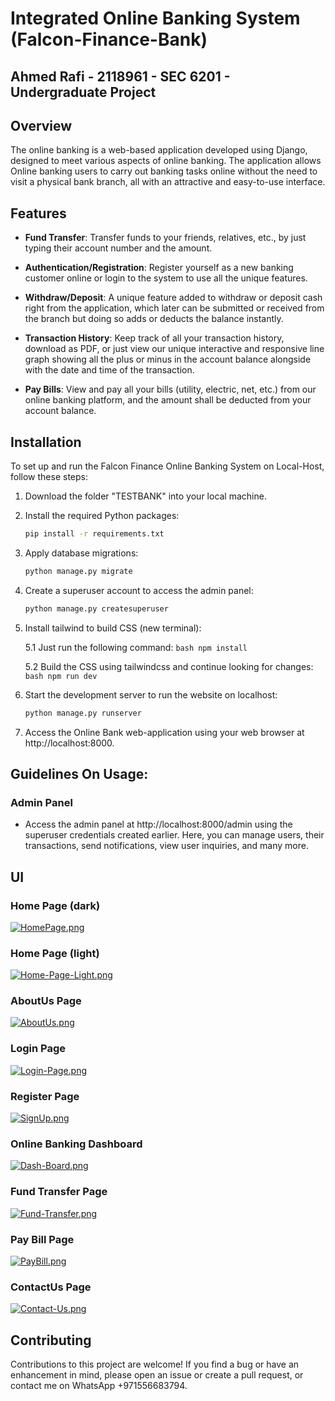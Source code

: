 # Integrated Online Banking System (Falcon-Finance-Bank)
## Ahmed Rafi - 2118961 - SEC 6201 - Undergraduate Project

## Overview
The online banking is a web-based application developed using Django, designed to meet various aspects of online banking. The application allows Online banking users to carry out banking tasks online without the need to visit a physical bank branch, all with an attractive and easy-to-use interface.

## Features
- **Fund Transfer**: Transfer funds to your friends, relatives, etc., by just typing their account number and the amount.

- **Authentication/Registration**: Register yourself as a new banking customer online or login to the system to use all the unique features.

- **Withdraw/Deposit**: A unique feature added to withdraw or deposit cash right from the application, which later can be submitted or received from the branch but doing so adds or deducts the balance instantly.

- **Transaction History**: Keep track of all your transaction history, download as PDF, or just view our unique interactive and responsive line graph showing all the plus or minus in the account balance alongside with the date and time of the transaction.

- **Pay Bills**: View and pay all your bills (utility, electric, net, etc.) from our online banking platform, and the amount shall be deducted from your account balance.

## Installation
To set up and run the Falcon Finance Online Banking System on Local-Host, follow these steps:

1. Download the folder "TESTBANK" into your local machine.

2. Install the required Python packages:
    ```bash
    pip install -r requirements.txt
    ```

3. Apply database migrations:
    ```bash
    python manage.py migrate
    ```

4. Create a superuser account to access the admin panel:
    ```bash
    python manage.py createsuperuser
    ```

5. Install tailwind to build CSS (new terminal):
   
    5.1 Just run the following command:
        ```bash
        npm install
        ```

    5.2 Build the CSS using tailwindcss and continue looking for changes:
        ```bash
        npm run dev
        ```

6. Start the development server to run the website on localhost:
    ```bash
    python manage.py runserver
    ```

7. Access the Online Bank web-application using your web browser at http://localhost:8000.

## Guidelines On Usage:
### Admin Panel
- Access the admin panel at http://localhost:8000/admin using the superuser credentials created earlier. Here, you can manage users, their transactions, send notifications, view user inquiries, and many more.

## UI
### Home Page (dark)
[![HomePage.png](https://i.postimg.cc/W1Wmzszw/HomePage.png)](https://postimg.cc/21WLXR41)

### Home Page (light)
[![Home-Page-Light.png](https://i.postimg.cc/qv5yc0nB/Home-Page-Light.png)](https://postimg.cc/5X8X1hnD)

### AboutUs Page
[![AboutUs.png](https://i.postimg.cc/W1wWnd8m/AboutUs.png)](https://postimg.cc/rDzNyFvz)

### Login Page
[![Login-Page.png](https://i.postimg.cc/Njs7Qp8T/Login-Page.png)](https://postimg.cc/fJP0K7rT)

### Register Page
[![SignUp.png](https://i.postimg.cc/4yGHBxBt/SignUp.png)](https://postimg.cc/zbdff8mX)

### Online Banking Dashboard
[![Dash-Board.png](https://i.postimg.cc/bw4JmvvJ/Dash-Board.png)](https://postimg.cc/JscMnMZV)

### Fund Transfer Page 
[![Fund-Transfer.png](https://i.postimg.cc/fTcnGT5y/Fund-Transfer.png)](https://postimg.cc/svgNSzkC)

### Pay Bill Page 
[![PayBill.png](https://i.postimg.cc/mrq5c0VK/PayBill.png)](https://postimg.cc/d72BpNb9)

### ContactUs Page
[![Contact-Us.png](https://i.postimg.cc/Dy2Bzvn8/Contact-Us.png)](https://postimg.cc/yWbFQzJH)

## Contributing
Contributions to this project are welcome! If you find a bug or have an enhancement in mind, please open an issue or create a pull request, or contact me on WhatsApp +971556683794.
